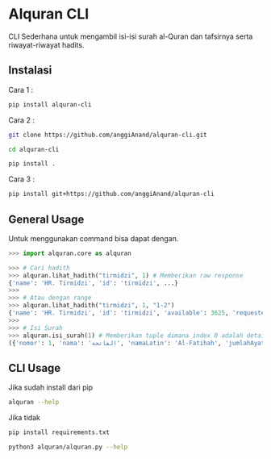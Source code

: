 # Alquran CLI
CLI Sederhana untuk mengambil isi-isi surah al-Quran dan tafsirnya serta riwayat-riwayat hadits.

## Instalasi
Cara 1 :
```bash
pip install alquran-cli
```
Cara 2 :
```bash
git clone https://github.com/anggiAnand/alquran-cli.git

cd alquran-cli

pip install .
```
Cara 3 :
```bash
pip install git+https://github.com/anggiAnand/alquran-cli
```

## General Usage
Untuk menggunakan command bisa dapat dengan.
```python
>>> import alquran.core as alquran

>>> # Cari hadith
>>> alquran.lihat_hadith("tirmidzi", 1) # Memberikan raw response
{'name': 'HR. Tirmidzi', 'id': 'tirmidzi', ...}
>>>
>>> # Atau dengan range
>>> alquran.lihat_hadith("tirmidzi", 1, "1-2")
{'name': 'HR. Tirmidzi', 'id': 'tirmidzi', 'available': 3625, 'requested': 2, 'hadiths': [{'number': 1, ...}, {'number': 2, ...}]}
>>>
>>> # Isi Surah
>>> alquran.isi_surah(1) # Memberikan tuple dimana index 0 adalah detail surah dan index 1 adalah isi surah yang terfilter (Jika memberikan argument ayat)
({'nomor': 1, 'nama': 'الفاتحة', 'namaLatin': 'Al-Fatihah', 'jumlahAyat': 7, 'tempatTurun': 'Mekah', 'arti': 'Pembukaan' ...}, [{'nomorAyat': 1, 'teksArab': 'بِسْمِ اللّٰهِ الرَّحْمٰنِ الرَّحِيْمِ', 'teksLatin': 'bismillāhir-raḥmānir-raḥīm(i).', 'teksIndonesia': 'Dengan nama Allah Yang Maha Pengasih, Maha Penyayang.', ...}])
```

## CLI Usage
Jika sudah install dari pip
```bash
alquran --help
```
Jika tidak
```bash
pip install requirements.txt

python3 alquran/alquran.py --help
```
